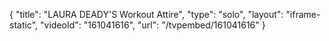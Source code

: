 {
    "title": "LAURA DEADY'S Workout Attire",
    "type": "solo",
    "layout": "iframe-static",
    "videoId": "161041616",
    "url": "\/tvpembed\/161041616"
}